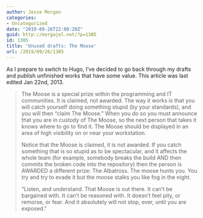 ```yaml
---
author: Jesse Morgan
categories:
- Uncategorized
date: "2019-09-26T22:00:20Z"
guid: http://morgajel.net/?p=1305
id: 1305
title: 'Unused drafts: The Moose'
url: /2019/09/26/1305
---
```


As I prepare to switch to Hugo, I’ve decided to go back through my drafts and publish unfinished works that have some value. This article was last edited Jan 22nd, 2013.

> The Moose is a special prize within the programming and IT communities. It is claimed, not awarded. The way it works is that you will catch yourself doing something stupid (by your standards), and you will then “claim The Moose.” When you do so you must announce that you are in custody of The Moose, so the next person that takes it knows where to go to find it. The Moose should be displayed in an area of high visibility on or near your workstation.
> 
> Notice that the Moose is claimed, it is not awarded. If you catch something that is so stupid as to be spectacular, and it affects the whole team (for example, somebody breaks the build AND then commits the broken code into the repository) then the person is AWARDED a different prize: The Albatross. The moose hunts you. You try and try to evade it but the moose stalks you like fog in the night.
> 
> “Listen, and understand. That Moose is out there. It can’t be bargained with. It can’t be reasoned with. It doesn’t feel pity, or remorse, or fear. And it absolutely will not stop, ever, until you are exposed.”